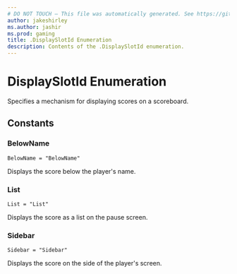 ```yaml
---
# DO NOT TOUCH — This file was automatically generated. See https://github.com/mojang/minecraftapidocsgenerator to modify descriptions, examples, etc.
author: jakeshirley
ms.author: jashir
ms.prod: gaming
title: .DisplaySlotId Enumeration
description: Contents of the .DisplaySlotId enumeration.
---
```

# DisplaySlotId Enumeration

Specifies a mechanism for displaying scores on a scoreboard.

## Constants
### **BelowName**
`BelowName = "BelowName"`

Displays the score below the player's name.
### **List**
`List = "List"`

Displays the score as a list on the pause screen.
### **Sidebar**
`Sidebar = "Sidebar"`

Displays the score on the side of the player's screen.
